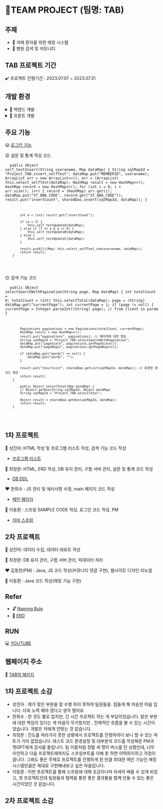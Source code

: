 # 📃TEAM PROJECT (팀명: TAB) 
##  주제
- 📒 치매 환자를 위한 매칭 시스템
- 📓 병원 검색 및 커뮤니티

## TAB 프로젝트 기간 

✔️ 프로젝트 진행기간 : 2023.07.07 ~ 2023.07.31

## 개발 환경
<details>
<summary>🔧 백엔드 개발 </summary>

- JAVA 17
- SPRING BOOT
- MYBATIS
- MYSQL

</details>

<details>
<summary>🔧 프론트 개발 </summary>

 - HTML
 - CSS
 - JAVASCRIPT
 - BOOTSTRAP

</details>

## 주요 기능

😃 [로그인 기능](https://github.com/lee000403/study_springboots_gradle/blob/main/src/main/java/com/yojulab/study_springboot/security/PrincipalUserService.java)

😍 설문 및 통계 작성 코드 
        <pre>
        <code>
        public Object self_testInsert(String useraname, Map dataMap) {
            String sqlMapId = "Project_TAB.insert_selfTest";
            dataMap.put("MEMBERID", useraname);
            ArrayList arr = new ArrayList<>();
            arr = (ArrayList) this.select_selfTest(dataMap);
            HashMap result = new HashMap<>();
            HashMap record = new HashMap<>();
            for (int i = 0; i < arr.size(); i++) {
                record = (HashMap) arr.get(i);
                dataMap.put("ST_QNA_CODE", record.get("ST_QNA_CODE"));
                result.put("insertCount", sharedDao.insert(sqlMapId, dataMap));
            }

            int a = (int) result.get("insertCount");

            if (a < 7) {
                this.self_testUpdateA(dataMap);
            } else if (7 <= a & a <= 9) {
                this.self_testUpdateB(dataMap);
            } else {
                this.self_testUpdateC(dataMap);
            }

            result.putAll((Map) this.select_selfTest_sum(useraname, dataMap));
            return result;
        }
</code>
</pre>

😊 검색 기능 코드
    <pre>
    <code>
        public Object selectSearchWithPagination(String page, Map dataMap) {
            int totalCount = 0;
            totalCount = (int) this.selectTotal(dataMap);
            page = (String) dataMap.get("currentPage");
            int currentPage = 1;
            if (page != null) {
                currentPage = Integer.parseInt((String) page); // from client in param
            }

            Paginations paginations = new Paginations(totalCount, currentPage);
            HashMap result = new HashMap<>();
            result.put("paginations", paginations); // 페이지에 대한 정보
            String sqlMapId = "Project_TAB.selectSearchWithPagination";
            dataMap.put("pageScale", paginations.getPageScale());
            dataMap.put("pageBegin", paginations.getPageBegin());

            if (dataMap.get("words") == null) {
                dataMap.put("words", "");
            }

            result.put("resultList", sharedDao.getList(sqlMapId, dataMap)); // 표현된 레코드 정보
            return result;
        }

            public Object selectTotal(Map dataMap) {
            // Object getOne(String sqlMapId, Object dataMap)
            String sqlMapId = "Project_TAB.selectTotal";

            Object result = sharedDao.getOne(sqlMapId, dataMap);
            return result;
        }
</code>
</pre>

## 1차 프로젝트

💛 성진아: HTML 작성 및 프로그램 리스트 작성, 검색 기능 코드 작성
* [프로그램 리스트](https://docs.google.com/spreadsheets/d/1xxuT0KH9dNd7kJxffIC4Bcai3GewpnPB1UQJuZOD4wk/edit#gid=0)

💙 최정문: HTML, ERD 작성, DB 유지 관리, 구름 서버 관리, 설문 및 통계 코드 작성
* [DB DDL](https://github.com/lee000403/study_springboots_gradle/blob/main/Docs/Databases/sqls/TOTAL_DDL.sql)

❤️ 한희수 : JS 관리 및 에러사항 수정, main 페이지 코드 작성
* [메인 페이지](https://github.com/lee000403/study_springboots_gradle/blob/main/src/main/webapp/WEB-INF/views/main_page/main_page.jsp)

💚 이동환 : 스프링 SAMPLE CODE 작성, 로그인 코드 작성, PM
* [자바 스프링](https://github.com/lee000403/study_springboots_gradle/blob/main/src/main/java/com/yojulab/study_springboot/controller/Project_TABController.java)

## 2차 프로젝트

💛 성진아: 데이터 수집, 데이터 레포트 작성


💙 최정문: DB 유지 관리, 구름 서버 관리, 빅데이터 처리


❤️ 김동현(PM) : Java, JS 코드 작성(커뮤니티 댓글 구현), 웹사이트 디자인 리뉴얼


💚 이동환 : Java 코드 작성(매칭 기능 구현)


## Refer

- 🔓 [Naming Rule](https://docs.google.com/spreadsheets/d/1_G0fnScj4lSqw9ThLMKuQ8byJUeYFYzNGx42o5CeTqw/edit#gid=0)
- 🎲 [ERD](https://github.com/lee000403/study_springboots_gradle/blob/main/Docs/Databases/total_erd.vuerd)


## RUN

💻 [YOUTUBE](https://www.youtube.com/watch?v=JuikXN1-NT4)

## 웹페이지 주소

🐳 [TAB의 페이지](https://project-tab-pcddi.run.goorm.site/)

## 1차 프로젝트 소감 

- 성진아 : 제가 맞은 부분을 잘  수행 하지 못하여 팀원들을. 힘들게 해 죄송한 마음 입니다.  더욱 노력 해야 겠다고 생각 했어요 
- 한희수 : 한 것도 별로 없지만, 긴 시간 프로젝트 하는 게 부담이었습니다. 맡은 부분에 대한 책임이 있다는 게 마음이 무거웠지만 , 전체적인 흐름을 볼 수 있는 시간이었습니다. 개발은 저에게 안맞는 것 같습니다.
- 최정문 : 진도를 따라가지 못한 상황에서 프로젝트를 진행하려다 보니 할 수 있는 파트가 거의 없었습니다. 테스트 코드 환경설정 및 대부분의 코드를 작성해준 PM과 챗GPT에게 감사를 돌립니다. 팀 이름처럼 정말 세 명이 버스를 탄 상황인데, 너무 미안하고 다음 프로젝트때까지도 스프링부트를 이해 못 하면 어떡하지하고 걱정이 큽니다. 그래도 좋은 주제로 프로젝트를 진행하게 된 만큼 최대한 메인 기능인 매칭 시스템만큼은 제대로 구현해내보고 싶은 마음입니다. 
- 이동환 : 이번 프로젝트를 통해 스프링에 대해 조금이나마 자세히 배울 수 있게 되었고, 첫 프로젝트인데 팀원들과 협력을 통한 좋은 결과물을 함께 만들 수 있는 좋은 시간이었던 것 같습니다.

## 2차 프로젝트 소감 